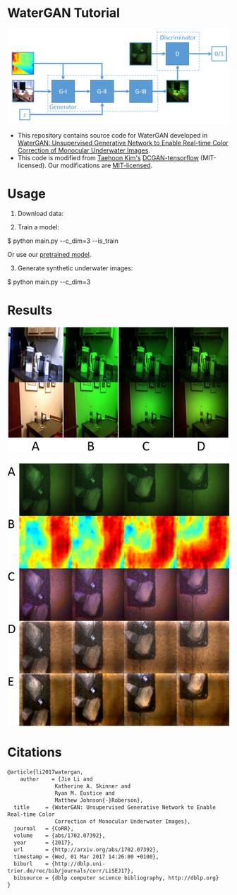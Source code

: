 # WaterGAN Tutorial

![](watergan.PNG)

+ This repository contains source code for WaterGAN developed in [WaterGAN: Unsupervised Generative Network to Enable Real-time Color Correction of Monocular Underwater Images](https://arxiv.org/abs/1702.07392).
+ This code is modified from [Taehoon Kim's](http://carpedm20.github.io/)
  [DCGAN-tensorflow](https://github.com/carpedm20/DCGAN-tensorflow) (MIT-licensed). Our modifications are [MIT-licensed](./LICENSE).

# Usage

1) Download data:

2) Train a model:

$ python main.py --c_dim=3 --is_train

Or use our [pretrained model]().

3) Generate synthetic underwater images:

$ python main.py --c_dim=3

# Results

![](watergan-samples.png)

![](mhl-result.png)
  
# Citations

```
@article{li2017watergan,
    author    = {Jie Li and
               Katherine A. Skinner and
               Ryan M. Eustice and
               Matthew Johnson{-}Roberson},
  title     = {WaterGAN: Unsupervised Generative Network to Enable Real-time Color
               Correction of Monocular Underwater Images},
  journal   = {CoRR},
  volume    = {abs/1702.07392},
  year      = {2017},
  url       = {http://arxiv.org/abs/1702.07392},
  timestamp = {Wed, 01 Mar 2017 14:26:00 +0100},
  biburl    = {http://dblp.uni-trier.de/rec/bib/journals/corr/LiSEJ17},
  bibsource = {dblp computer science bibliography, http://dblp.org}
}
```
